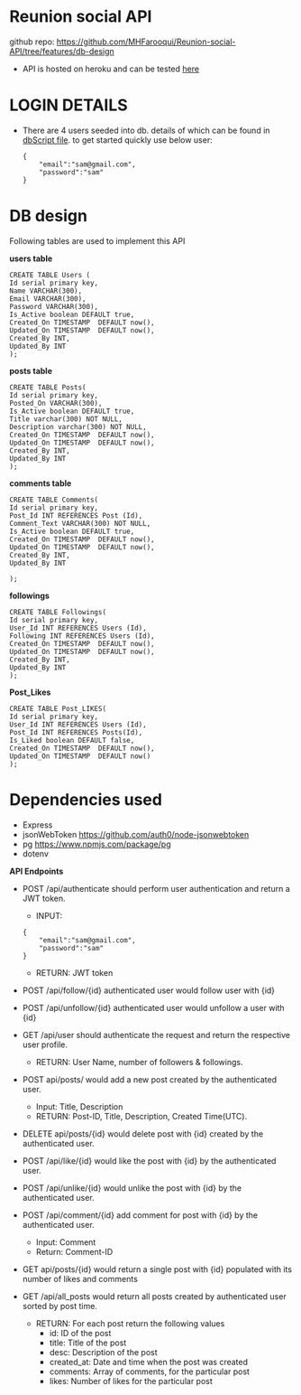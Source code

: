 # **Reunion social API**
github repo: <https://github.com/MHFarooqui/Reunion-social-API/tree/features/db-design>

- API is hosted on heroku and can be tested [here](https://reunion-social-api.herokuapp.com/api)


# **LOGIN DETAILS**
 - There are 4 users seeded into db. details of which can be found in [dbScript file](https://github.com/MHFarooqui/Reunion-social-API/blob/main/dbScript.sql). to get started quickly use below user: 
    ```
    {
        "email":"sam@gmail.com",
        "password":"sam"
    }
    ```


# **DB design**
Following tables are used to implement this API

**users table**

```
CREATE TABLE Users (
Id serial primary key,
Name VARCHAR(300),
Email VARCHAR(300),
Password VARCHAR(300),
Is_Active boolean DEFAULT true,
Created_On TIMESTAMP  DEFAULT now(),
Updated_On TIMESTAMP  DEFAULT now(),
Created_By INT,
Updated_By INT
);
```

**posts table**

```
CREATE TABLE Posts(
Id serial primary key,
Posted_On VARCHAR(300),
Is_Active boolean DEFAULT true,
Title varchar(300) NOT NULL,
Description varchar(300) NOT NULL,
Created_On TIMESTAMP  DEFAULT now(),
Updated_On TIMESTAMP  DEFAULT now(),
Created_By INT,
Updated_By INT
);
```

**comments table**

```
CREATE TABLE Comments(
Id serial primary key,
Post_Id INT REFERENCES Post (Id),
Comment_Text VARCHAR(300) NOT NULL,
Is_Active boolean DEFAULT true,
Created_On TIMESTAMP  DEFAULT now(),
Updated_On TIMESTAMP  DEFAULT now(),
Created_By INT,
Updated_By INT

);
```

**followings**

```
CREATE TABLE Followings(
Id serial primary key,
User_Id INT REFERENCES Users (Id),
Following INT REFERENCES Users (Id),
Created_On TIMESTAMP  DEFAULT now(),
Updated_On TIMESTAMP  DEFAULT now(),
Created_By INT,
Updated_By INT
);
```

**Post_Likes**

```
CREATE TABLE Post_LIKES(
Id serial primary key,
User_Id INT REFERENCES Users (Id),
Post_Id INT REFERENCES Posts(Id),
Is_Liked boolean DEFAULT false,
Created_On TIMESTAMP  DEFAULT now(),
Updated_On TIMESTAMP  DEFAULT now()
);
```

# **Dependencies used**
- Express
- jsonWebToken <https://github.com/auth0/node-jsonwebtoken>
- pg <https://www.npmjs.com/package/pg>
- dotenv

**API Endpoints**

- POST /api/authenticate should perform user authentication and return a JWT token.
    - INPUT: 
    ```
    {
        "email":"sam@gmail.com",
        "password":"sam"
    }
    ```
    - RETURN: JWT token
    
- POST /api/follow/{id} authenticated user would follow user with {id}
- POST /api/unfollow/{id} authenticated user would unfollow a user with {id}
- GET /api/user should authenticate the request and return the respective user profile.
    - RETURN: User Name, number of followers & followings.
- POST api/posts/ would add a new post created by the authenticated user.
    - Input: Title, Description
    - RETURN: Post-ID, Title, Description, Created Time(UTC).
- DELETE api/posts/{id} would delete post with {id} created by the authenticated user.
- POST /api/like/{id} would like the post with {id} by the authenticated user.
- POST /api/unlike/{id} would unlike the post with {id} by the authenticated user.
- POST /api/comment/{id} add comment for post with {id} by the authenticated user.
    - Input: Comment
    - Return: Comment-ID
- GET api/posts/{id} would return a single post with {id} populated with its number of likes and comments
- GET /api/all_posts would return all posts created by authenticated user sorted by post time.
    - RETURN: For each post return the following values
        - id: ID of the post
        - title: Title of the post
        - desc: Description of the post
        - created_at: Date and time when the post was created
        - comments: Array of comments, for the particular post
        - likes: Number of likes for the particular post